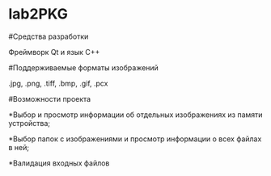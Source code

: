 # lab2PKG

#Средства разработки

Фреймворк Qt и язык C++

#Поддерживаемые форматы изображений

.jpg, .png, .tiff, .bmp, .gif, .pcx

#Возможности проекта

*Выбор и просмотр информации об отдельных изображениях из памяти устройства;

*Выбор папок с изображениями и просмотр информации о всех файлах в ней;

*Валидация входных файлов
